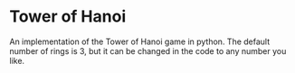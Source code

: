 # Tower of Hanoi

An implementation of the Tower of Hanoi game in python. The default number of rings is 3, but it can be changed in the code to any number you like.

